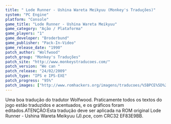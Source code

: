 ```yaml
---
title: " Lode Runner - Ushina Wareta Meikyuu (Monkey's Traduções)"
system: "PC Engine"
platform: "Console"
game_title: "Lode Runner - Ushina Wareta Meikyuu"
game_category: "Ação / Plataforma"
game_players: "1"
game_developer: "Broderbund"
game_publisher: "Pack-In-Video"
game_release_date: "1990"
patch_author: "Wolfwood"
patch_group: "Monkey's Traduções"
patch_site: "http://www.monkeystraducoes.com/"
patch_version: "We can "
patch_release: "24/02/2009"
patch_type: "IPS e IPS-EXE"
patch_progress: "95%"
patch_images: ["http://www.romhackers.org/imagens/traducoes/%5BPCE%5D%20Lode%20Runner%20-%20Ushina%20Wareta%20Meikyuu%20-%20Monkey's%20Tradu%C3%A7%C3%B5es%20-%201.png","http://romhackers.org/uploads/smil470475b7a95a6.gif","http://www.romhackers.org/imagens/traducoes/%5BPCE%5D%20Lode%20Runner%20-%20Ushina%20Wareta%20Meikyuu%20-%20Monkey's%20Tradu%C3%A7%C3%B5es%20-%202.png","http://www.romhackers.org/imagens/traducoes/%5BPCE%5D%20Lode%20Runner%20-%20Ushina%20Wareta%20Meikyuu%20-%20Monkey's%20Tradu%C3%A7%C3%B5es%20-%203.png"]
---
```

Uma boa tradução do tradutor Wolfwood. Praticamente todos os textos do jogo estão traduzidos e acentuados, e os gráficos foram editados.ATENÇÃO:Esta tradução deve ser aplicada na ROM original Lode Runner - Ushina Wareta Meikyuu (J).pce, com CRC32 EF83E9BB.
